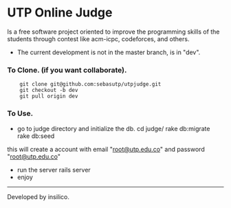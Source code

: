 UTP Online Judge
================

Is a free software project oriented to improve the programming skills 
of the students through contest like acm-icpc, codeforces, and others. 

- The current development is not in the master branch, is in "dev".

### To Clone. (if you want collaborate).

		git clone git@github.com:sebasutp/utpjudge.git
		git checkout -b dev
		git pull origin dev

### To Use.

- go to judge directory and initialize the db.
		cd judge/
		rake db:migrate
		rake db:seed

this will create a account with email "root@utp.edu.co" and password "root@utp.edu.co"
- run the server
		rails server
- enjoy

_______
Developed by insilico.
